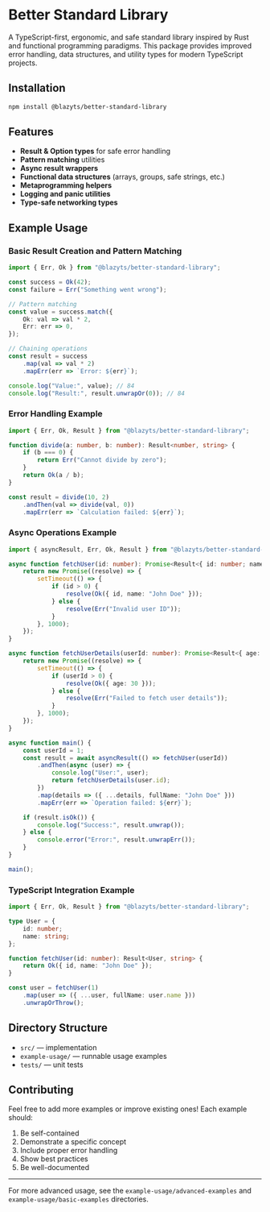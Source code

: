 # Better Standard Library

A TypeScript-first, ergonomic, and safe standard library inspired by Rust and functional programming paradigms. This package provides improved error handling, data structures, and utility types for modern TypeScript projects.

## Installation

```bash
npm install @blazyts/better-standard-library
```

## Features

- **Result & Option types** for safe error handling
- **Pattern matching** utilities
- **Async result wrappers**
- **Functional data structures** (arrays, groups, safe strings, etc.)
- **Metaprogramming helpers**
- **Logging and panic utilities**
- **Type-safe networking types**

## Example Usage

### Basic Result Creation and Pattern Matching
```typescript
import { Err, Ok } from "@blazyts/better-standard-library";

const success = Ok(42);
const failure = Err("Something went wrong");

// Pattern matching
const value = success.match({
    Ok: val => val * 2,
    Err: err => 0,
});

// Chaining operations
const result = success
    .map(val => val * 2)
    .mapErr(err => `Error: ${err}`);

console.log("Value:", value); // 84
console.log("Result:", result.unwrapOr(0)); // 84
```

### Error Handling Example
```typescript
import { Err, Ok, Result } from "@blazyts/better-standard-library";

function divide(a: number, b: number): Result<number, string> {
    if (b === 0) {
        return Err("Cannot divide by zero");
    }
    return Ok(a / b);
}

const result = divide(10, 2)
    .andThen(val => divide(val, 0))
    .mapErr(err => `Calculation failed: ${err}`);
```

### Async Operations Example
```typescript
import { asyncResult, Err, Ok, Result } from "@blazyts/better-standard-library";

async function fetchUser(id: number): Promise<Result<{ id: number; name: string }, string>> {
    return new Promise((resolve) => {
        setTimeout(() => {
            if (id > 0) {
                resolve(Ok({ id, name: "John Doe" }));
            } else {
                resolve(Err("Invalid user ID"));
            }
        }, 1000);
    });
}

async function fetchUserDetails(userId: number): Promise<Result<{ age: number }, string>> {
    return new Promise((resolve) => {
        setTimeout(() => {
            if (userId > 0) {
                resolve(Ok({ age: 30 }));
            } else {
                resolve(Err("Failed to fetch user details"));
            }
        }, 1000);
    });
}

async function main() {
    const userId = 1;
    const result = await asyncResult(() => fetchUser(userId))
        .andThen(async (user) => {
            console.log("User:", user);
            return fetchUserDetails(user.id);
        })
        .map(details => ({ ...details, fullName: "John Doe" }))
        .mapErr(err => `Operation failed: ${err}`);

    if (result.isOk()) {
        console.log("Success:", result.unwrap());
    } else {
        console.error("Error:", result.unwrapErr());
    }
}

main();
```

### TypeScript Integration Example
```typescript
import { Err, Ok, Result } from "@blazyts/better-standard-library";

type User = {
    id: number;
    name: string;
};

function fetchUser(id: number): Result<User, string> {
    return Ok({ id, name: "John Doe" });
}

const user = fetchUser(1)
    .map(user => ({ ...user, fullName: user.name }))
    .unwrapOrThrow();
```

## Directory Structure
- `src/` — implementation
- `example-usage/` — runnable usage examples
- `tests/` — unit tests

## Contributing
Feel free to add more examples or improve existing ones! Each example should:
1. Be self-contained
2. Demonstrate a specific concept
3. Include proper error handling
4. Show best practices
5. Be well-documented

---

For more advanced usage, see the `example-usage/advanced-examples` and `example-usage/basic-examples` directories.
